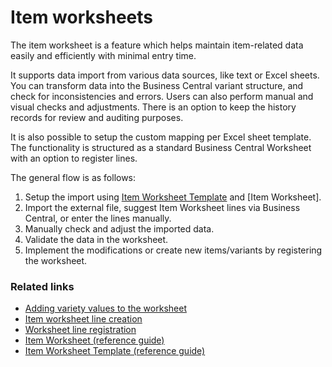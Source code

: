 # Item worksheets

The item worksheet is a feature which helps maintain item-related data easily and efficiently with minimal entry time.

It supports data import from various data sources, like text or Excel sheets. You can transform data into the Business Central variant structure, and check for inconsistencies and errors. Users can also perform manual and visual checks and adjustments. There is an option to keep the history records for review and auditing purposes.

It is also possible to setup the custom mapping per Excel sheet template. The functionality is structured as a standard Business Central Worksheet with an option to register lines.

The general flow is as follows:

1. Setup the import using [Item Worksheet Template](reference/item_worksheet_template.md) and [Item Worksheet].
2. Import the external file, suggest Item Worksheet lines via Business Central, or enter the lines manually.
3. Manually check and adjust the imported data.
4. Validate the data in the worksheet.
5. Implement the modifications or create new items/variants by registering the worksheet.

### Related links

- [Adding variety values to the worksheet](explanation/adding_variety_values.md)
- [Item worksheet line creation](explanation/creating_item_worksheet_lines.md)
- [Worksheet line registration](explanation/worksheet_line_registration.md)
- [Item Worksheet (reference guide)](reference/item_worksheets.md)
- [Item Worksheet Template (reference guide)](reference/item_worksheet_template.md)